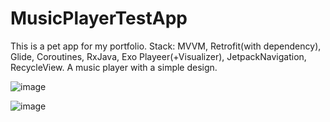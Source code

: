# MusicPlayerTestApp
This is a pet app for my portfolio. Stack: MVVM, Retrofit(with dependency), Glide, Coroutines, RxJava, Exo Playeer(+Visualizer), JetpackNavigation, RecycleView. A music player with a simple design.

![image](https://user-images.githubusercontent.com/90706179/171598797-df768822-2311-4b16-9bcb-45d3a9dfcd9c.png)

![image](https://user-images.githubusercontent.com/90706179/171598654-6f9df311-2788-4d8b-9fbe-0e1286a3fd8e.png)

